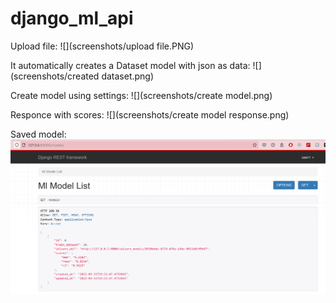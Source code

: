 # django_ml_api

Upload file:
![](screenshots/upload file.PNG)

It automatically creates a Dataset model with json as data:
![](screenshots/created dataset.png)

Create model using settings:
![](screenshots/create model.png)

Responce with scores:
![](screenshots/create model response.png)

Saved model:
![](screenshots/model.png)


 
